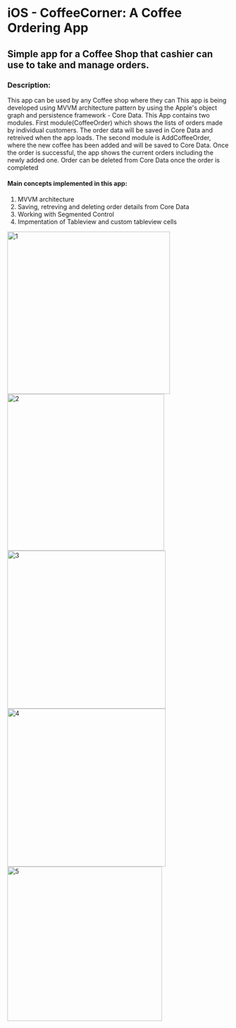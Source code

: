 # iOS - CoffeeCorner: A Coffee Ordering App
## Simple app for a Coffee Shop that cashier can use to take and manage orders.
### Description:
This app can be used by any Coffee shop where they can This app is being developed using MVVM architecture pattern by using the Apple's object graph and persistence framework - Core Data. This App contains two modules. First module(CoffeeOrder) which shows the lists of orders made by individual customers. The order data will be saved in Core Data and retreived when the app loads. The second module is AddCoffeeOrder, where the new coffee has been added and will be saved to Core Data. Once the order is successful, the app shows the current orders including the newly added one. Order can be deleted from Core Data once the order is completed
#### Main concepts implemented in this app:
1. MVVM architecture 
2. Saving, retreving and deleting order details from Core Data
3. Working with Segmented Control
4. Impmentation of Tableview and custom tableview cells

<img width="369" alt="1" src="https://user-images.githubusercontent.com/30163040/127690635-23721a32-4498-428c-b415-1b4a31f4a38c.png"> <img width="356" alt="2" src="https://user-images.githubusercontent.com/30163040/127690642-5e4db67c-a39f-419e-8b1b-7dd70d21d176.png">
<img width="359" alt="3" src="https://user-images.githubusercontent.com/30163040/127690651-85557cd2-30d8-4b76-ad12-fb1acea95d3a.png"> <img width="359" alt="4" src="https://user-images.githubusercontent.com/30163040/127690662-9e78e804-0474-4945-a511-5b6deb32b08f.png">
<img width="351" alt="5" src="https://user-images.githubusercontent.com/30163040/127690669-9ea3edb9-1901-461c-ab6f-614782b746a1.png">

